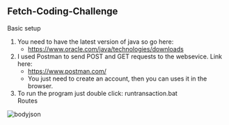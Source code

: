## Fetch-Coding-Challenge  
Basic setup
1) You need to have the latest version of java so go here:  
    - https://www.oracle.com/java/technologies/downloads
2) I used Postman to send POST and GET requests to the websevice. Link here: 
    - https://www.postman.com/
    - You just need to create an account, then you can uses it in the browser.
3) To run the program just double click: runtransaction.bat  
Routes


![bodyjson](https://user-images.githubusercontent.com/36714045/134413141-735d94ea-2b9e-4694-a131-636e8966a6d4.PNG)

